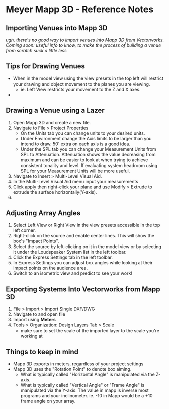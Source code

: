 # Meyer Mapp 3D - Reference Notes

## Importing Venues into Mapp 3D
*ugh. there's no good way to import venues into Mapp 3D from Vectorworks. Coming soon: useful info to know, to make the process of building a venue from scratch suck a little less*

## Tips for Drawing Venues
* When in the model view using the view presets in the top left will restrict your drawing and object movement to the planes you are viewing.
	* ie. Left View restricts your movement to the Z and X axes.
* 



## Drawing a Venue using a Lazer
1. Open Mapp 3D and create a new file.
2. Navigate to File > Project Properties
   	* On the Units tab you can change units to your desired units.
   	* Under Environment change the Axis limits to be larger than you intend to draw. 50' extra on each axis is a good idea.
   	* Under the SPL tab you can change your Measurement Units from SPL to Attenuation. Attenuation shows the value decreasing from maximum and can be easier to look at when trying to achieve consistent tonality and level. If evaluating system headroom using SPL for your Measurement Units will be more useful.
4. Navigate to Insert > Multi-Level Visual Aid.
5. In the Multi-Level Visual Aid menu input your measurements
6. Click apply then right-click your plane and use Modify > Extrude to extrude the surface horizontally(Y-axis).
7. 

## Adjusting Array Angles
1. Select Left View or Right View in the view presets accessible in the top left corner.
2. Right-click on the source and enable center lines. This will show the box's "Impact Points".
3. Select the source by left-clicking on it in the model view or by selecting it under the Loudspeaker System list in the left toolbar.
4. Click the Express Settings tab in the left toolbar.
5. In Express Settings you can adjust box angles while looking at their impact points on the audience area.
6. Switch to an isometric view and predict to see your work! 

## Exporting Systems Into Vectorworks from Mapp 3D
1. File > Import > Import Single DXF/DWG
2. Navigate to and open file
3. Import using **Meters**
4. Tools > Organization: Design Layers Tab > Scale
	* make sure to set the scale of the imported layer to the scale you're working at

## Things to keep in mind
* Mapp 3D exports in meters, regardless of your project settings
* Mapp 3D uses the "Rotation Point" to denote box aiming.
	* What is typically called "Horizontal Angle" is manipulated via the Z-axis.
 	* What is typically called "Vertical Angle" or "Frame Angle" is manipulated via the Y-axis. The value in mapp is inverse most programs and your inclinometer. ie. -10 in Mapp would be a +10 frame angle on your array.
